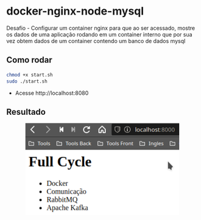# docker-nginx-node-mysql

Desafio - Configurar um container nginx para que ao ser acessado, mostre os dados de uma aplicação rodando em um container interno que por sua vez obtem dados de um container contendo um banco de dados mysql

## Como rodar

```bash
chmod +x start.sh
sudo ./start.sh
```

- Acesse http://localhost:8080

## Resultado

<p align="center">
  <img alt="Resultado" src="images/resultado.png" width="80%">
</p>